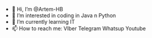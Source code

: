 - 👋 Hi, I’m @Artem-HB
- 👀 I’m interested in coding in Java n Python
- 🌱 I’m currently learning IT
- 📫 How to reach me: VIber Telegram Whatsup Youtube

<!---
Artem-HB/Artem-HB is a ✨ special ✨ repository because its `README.md` (this file) appears on your GitHub profile.
You can click the Preview link to take a look at your changes.
--->
